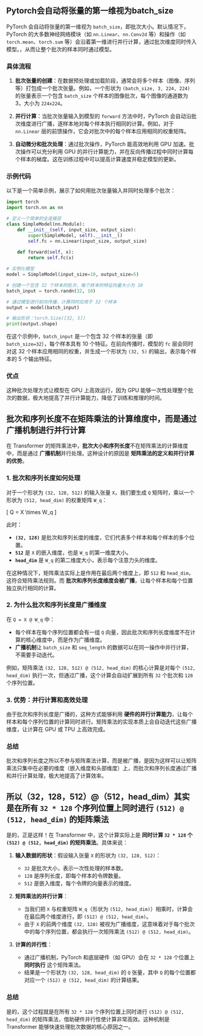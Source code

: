 

## Pytorch会自动将张量的第一维视为batch_size

PyTorch 会自动将张量的第一维视为 `batch_size`，即批次大小。默认情况下，PyTorch 的大多数神经网络模块（如 `nn.Linear`、`nn.Conv2d` 等）和操作（如 `torch.mean`、`torch.sum` 等）会沿着第一维进行并行计算，通过批次维度同时传入模型。，从而让整个批次的样本同时通过模型。

### 具体流程

1. **批次张量的创建**：在数据预处理或加载阶段，通常会将多个样本（图像、序列等）打包成一个批次张量。例如，一个形状为 `(batch_size, 3, 224, 224)` 的张量表示一个包含 `batch_size` 个样本的图像批次，每个图像的通道数为 3，大小为 `224x224`。

2. **并行计算**：当批次张量输入到模型的 `forward` 方法中时，PyTorch 会自动沿批次维度进行广播，逐样本地对每个样本执行相同的计算。例如，对于 `nn.Linear` 层的前馈操作，它会对批次中的每个样本应用相同的权重矩阵。

3. **自动微分和批次处理**：通过批次操作，PyTorch 能高效地利用 GPU 加速。批次操作可以充分利用 GPU 的并行计算能力，并在反向传播过程中同时计算每个样本的梯度。这在训练过程中可以提高计算速度并稳定模型的更新。

### 示例代码

以下是一个简单示例，展示了如何用批次张量输入并同时处理多个批次：

```python
import torch
import torch.nn as nn

# 定义一个简单的全连接层
class SimpleModel(nn.Module):
    def __init__(self, input_size, output_size):
        super(SimpleModel, self).__init__()
        self.fc = nn.Linear(input_size, output_size)
    
    def forward(self, x):
        return self.fc(x)

# 实例化模型
model = SimpleModel(input_size=10, output_size=5)

# 创建一个包含 32 个样本的批次，每个样本的特征向量大小为 10
batch_input = torch.randn(32, 10)

# 通过模型进行前向传播，计算同时应用于 32 个样本
output = model(batch_input)

# 输出形状：torch.Size([32, 5])
print(output.shape)
```

在这个示例中，`batch_input` 是一个包含 32 个样本的张量（即 `batch_size=32`），每个样本具有 10 个特征。在前向传播时，模型的 `fc` 层会同时对这 32 个样本应用相同的权重，并生成一个形状为 `(32, 5)` 的输出，表示每个样本的 5 个输出特征。

### 优点

这种批次处理方式让模型在 GPU 上高效运行，因为 GPU 能够一次性处理整个批次的数据，极大地提高了并行计算能力，降低了训练和推理的时间。

## 批次和序列长度不在矩阵乘法的计算维度中，而是通过广播机制进行并行计算

在 Transformer 的矩阵乘法中，**批次大小和序列长度**不在矩阵乘法的计算维度中，而是通过 **广播机制**并行处理。这种设计的原因是 **矩阵乘法的定义和并行计算的优势**。

### 1. 批次和序列长度如何处理
对于一个形状为 `(32, 128, 512)` 的输入张量 `X`，我们要生成 `Q` 矩阵时，乘以一个形状为 `(512, head_dim)` 的权重矩阵 `W_q`：

\[
Q = X \times W_q
\]

此时：
- **`(32, 128)`** 是批次和序列长度的维度，它们代表多个样本和每个样本的多个位置。
- **`512`** 是 `X` 的嵌入维度，也是 `W_q` 的第一维度大小。
- **`head_dim`** 是 `W_q` 的第二维度大小，表示每个注意力头的维度。

在这种情况下，矩阵乘法实际上是作用在最后两个维度上，即 `512` 和 `head_dim`，这符合矩阵乘法规则。而 **批次和序列长度维度会被广播**，让每个样本和每个位置独立执行相同的计算。

### 2. 为什么批次和序列长度是广播维度

在 `Q = X @ W_q` 中：
- 每个样本在每个序列位置都会有一组 `Q` 向量，因此批次和序列长度维度不在计算的核心维度中，而是作为广播维度。
- **广播机制**让 `batch_size` 和 `seq_length` 的数据可以在同一操作中并行计算，不需要手动迭代。

例如，矩阵乘法 `(32, 128, 512) @ (512, head_dim)` 的核心计算是对每个 `(512, head_dim)` 执行一次，但通过广播，这个计算会自动扩展到所有 `32` 个批次和 `128` 个序列位置。

### 3. 优势：并行计算和高效处理
由于批次和序列长度是广播的，这种方式能够利用 **硬件的并行计算能力**，让每个样本和每个序列位置的计算同时进行。矩阵乘法的实现本质上会自动迭代这些广播维度，让计算在 GPU 或 TPU 上高效完成。

### 总结
批次和序列长度之所以不参与矩阵乘法计算，而是被广播，是因为这样可以让矩阵乘法只集中在必要的维度（嵌入维度和头部维度）上，而批次和序列长度通过广播和并行计算处理，极大地提高了计算效率。

## 所以（32，128，512）@（512，head_dim）其实是在所有 `32 * 128` 个序列位置上同时进行 `(512) @ (512, head_dim)` 的矩阵乘法

是的，正是这样！在 Transformer 中，这个计算实际上是 **同时计算 `32 * 128` 个 `(512) @ (512, head_dim)` 的矩阵乘法**。具体来说：

1. **输入数据的形状**：假设输入张量 `X` 的形状为 `(32, 128, 512)`：
   - `32` 是批次大小，表示一次性处理的样本数。
   - `128` 是序列长度，即每个样本的令牌数量。
   - `512` 是嵌入维度，每个令牌的向量表示的维度。

2. **矩阵乘法的并行计算**：
   - 当我们把 `X` 与权重矩阵 `W_q`（形状为 `(512, head_dim)`）相乘时，计算会在最后两个维度进行，即 `(512) @ (512, head_dim)`。
   - 由于 `X` 的前两个维度 `(32, 128)` 被视为广播维度，这意味着对于每个批次中的每个序列位置，都会执行一次矩阵乘法 `(512) @ (512, head_dim)`。

3. **计算的并行性**：
   - 通过广播机制，PyTorch 和底层硬件（如 GPU）会在 `32 * 128` 个位置上 **同时执行** 这个矩阵乘法。
   - 结果是一个形状为 `(32, 128, head_dim)` 的 `Q` 张量，其中 `Q` 的每个位置都对应一个 `(512) @ (512, head_dim)` 的计算结果。

### 总结

是的，这个过程就是在所有 `32 * 128` 个序列位置上同时进行 `(512) @ (512, head_dim)` 的矩阵乘法，借助硬件并行性使计算非常高效。这种机制是 Transformer 能够快速处理批次数据的核心原因之一。